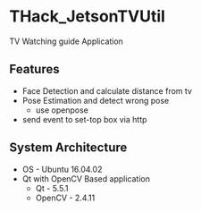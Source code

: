 # THack_JetsonTVUtil
TV Watching guide Application 


## Features
* Face Detection and calculate distance from tv
* Pose Estimation and detect wrong pose 
  * use openpose
* send event to set-top box via http
  
  
## System Architecture
* OS - Ubuntu 16.04.02
* Qt with OpenCV Based application
  * Qt - 5.5.1
  * OpenCV - 2.4.11
